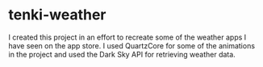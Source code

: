 # tenki-weather
I created this project in an effort to recreate some of the weather apps I have seen on the app store.
I used QuartzCore for some of the animations in the project and used the Dark Sky API for retrieving weather data.
